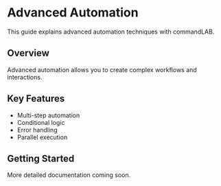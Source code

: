 # Advanced Automation

This guide explains advanced automation techniques with commandLAB.

## Overview

Advanced automation allows you to create complex workflows and interactions.

## Key Features

- Multi-step automation
- Conditional logic
- Error handling
- Parallel execution

## Getting Started

More detailed documentation coming soon.
